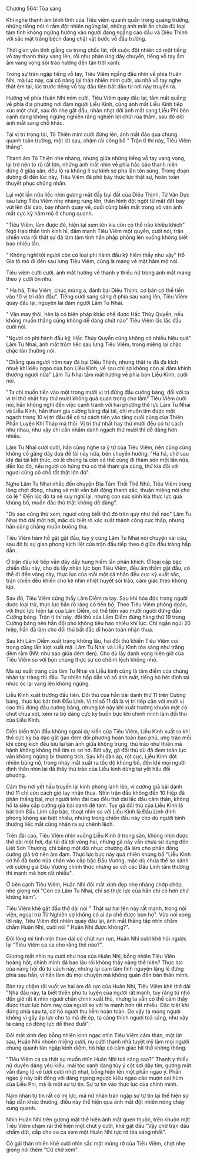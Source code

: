 




Chương 564: Tỏa sáng


Khi nghe thanh âm bình tĩnh của Tiêu viêm quanh quẩn trong quảng trường, những tiếng nói rì rầm đột nhiên ngừng lại, những ánh mắt ẩn chứa đủ loại tâm tình không ngừng hướng vào người đang ngẩng cao đầu và Diêu Thịnh với sắc mặt trắng bệch đang chật vật bước về đấu trường.

Thời gian yên tĩnh giằng co trong chốc lát, rốt cuộc đột nhiên có một tiếng vỗ tay thanh thúy vang lên, rồi như phản ứng dây chuyền, tiếng vỗ tay ầm ầm vang vọng sôi trào hướng đến tận trời xanh.

Trong sự tràn ngập tiếng vỗ tay, Tiêu Viêm ngẩng đầu nhìn về phía Huân Nhi, mà lúc này, cái cô nàng lại thản nhiên mỉm cười, ưu nhã vỗ tay nghe thật êm tai, lúc trước tiếng vỗ tay đầu tiên bắt đầu từ nơi này truyền ra.

Hướng về phía Huân Nhi mỉm cười, Tiêu Viêm quay đầu lại, tầm mắt quẳng về phía địa phương nơi đám người Liễu Kình, cùng ánh mắt Liễu Kình tiếp xúc một chút, sau đó nhẹ gật đầu, nhàn nhạt dời ánh mắt sang Liễu Phỉ bên cạnh đang không ngừng nghiến răng nghiến lợi chửi rủa thầm, sau đó dời ánh mắt sang chỗ khác.

Tại vị trí trọng tài, Tô Thiên mỉm cười đứng lên, ánh mắt đảo qua chung quanh toàn trường, một lát sau, chậm rãi công bố " Trận tỉ thí này, Tiêu Viêm thắng".

Thanh âm Tô Thiên nhẹ nhàng, nhưng giữa những tiếng vỗ tay vang vọng, lại trở nên to rõ rất lớn, những ánh mắt nhìn về phía hắc bào thanh niên đứng ở giữa sân, đều lộ ra không ít sự kính sợ pha lẫn tôn sùng. Trong đoạn đường đi đến lúc này, Tiêu Viêm đã phô bày thực lực thật sự, hoàn toàn thuyết phục chúng nhân.

Lại một lần nữa liếc nhìn gương mặt đầy bụi đất của Diêu Thịnh, Tử Vân Dực sau lưng Tiêu Viêm nhẹ nhàng rung lên, thân hình đột ngột từ mặt đất bay vút lên đài cao, bay nhanh quay về, cuối cùng biến mất trong vô vàn ánh mắt cực kỳ hâm mộ ở chung quanh.

"Tiêu Viêm, làm được đó, hiện tại xem tên kia còn có thể nào khiêu khích" Ngô Hạo thần tình kinh hỉ, đấm mạnh Tiêu Viêm một quyền, cười nói, trận chiến vừa rồi thật sự đã làm tâm tình hắn phập phồng lên xuống không biết bao nhiêu lần.

" Không nghĩ tới ngươi còn có loại phi hành đấu kỹ hiếm thấy như vậy" Hổ Gia tò mò đi đến sau lưng Tiêu Viêm, cũng là mang vẻ mặt hâm mộ nói.

Tiêu viêm cười cười, ánh mắt hướng về thanh y thiếu nữ trong ánh mắt mang theo ý cười ôn nhu.

" Ha hả, Tiêu Viêm, chúc mừng a, đánh bại Diêu Thịnh, cơ bản có thể tiến vào 10 vị trí dẫn đầu". Tiếng cười sang sảng ở phía sau vang lên, Tiêu Viêm quay đầu lại, nguyên lai đám người Lâm Tu Nhai.

" Vận may thôi, hên là có biện pháp khắc chế được Hắc Thủy Quyển, nếu không muốn thắng cũng không dễ dàng chút nào" Tiêu Viêm lắc lắc đầu cười nói.

"Ngươi có phi hành đấu kỹ, Hắc Thủy Quyển cũng không có nhiều hiệu quả" Lâm Tu Nhai, ánh mắt trộm liếc sau lưng Tiêu Viêm, trong miệng lại chậc chậc tán thưởng nói.

"Chẳng qua ngươi hôm nay đả bại Diêu Thịnh, nhưng thật ra đã đả kích nhuệ khí kiêu ngạo của bọn Liễu Kình, về sau chỉ sợ không còn ai dám khinh thường ngươi nữa" Lâm Tu Nhai tầm mắt hướng về phía bọn Liễu Kình, cười nói.

"Ta chỉ muốn tiến vào một trong mười vị trí đứng đầu cường bảng, đối với ta vị trí thứ nhất hay thứ mười không quá quan trọng cho lắm" Tiêu Viêm cười nói, hắn không nghĩ đến việc cạnh tranh với hai phương thế lực Lâm Tu Nhai và Liễu Kình, hắn tham gia cường bảng đại tái, chỉ muốn tìm được một ngạch trong 10 vị trí đầu để có tư cách tiến vào tầng cuối cùng của Thiên Phần Luyện Khí Tháp mà thôi. Vị trí thứ nhất hay thứ mười đều có tư cách như nhau, như vậy chỉ cần nhắm danh ngạch thứ mười thì dễ dàng hơn nhiều.

Lâm Tu Nhai cười cười, hắn cũng nghe ra ý tứ của Tiêu Viêm, nên cũng cũng không cố gắng dây dưa đề tài này nữa, bèn chuyển hướng: "Ha hả, chờ sau khi đại tái kết thúc, có lẽ chúng ta còn có thể cùng đi thâm sơn một lần nữa, đến lúc đó, nếu ngươi có hứng thú có thể tham gia cùng, thứ kia đối với ngươi cũng có chỗ tốt thật lớn đó".

Nghe Lâm Tu Nhai nhắc đến chuyện Địa Tâm Thối Thể Nhũ, Tiêu Viêm trong lòng chợt động, nhưng vẻ mặt vẫn bất động thanh sắc, thuận miệng nói cho có lệ " Đến lúc đó ta sẽ suy nghĩ lại, nhưng con súc sinh kia thực lực quá khủng bố, muốn đắc thủ thật không dễ dàng".

"Dù sao cũng thử xem, ngươi cũng biết thứ đó trân quý như thế nào" Lâm Tu Nhai thở dài một hơi, mặc dù biết rõ xác suất thành công cực thấp, nhưng hắn cũng chẳng muốn buông tha.

Tiêu Viêm hàm hồ gật gật đầu, tùy ý cùng Lâm Tu Nhai nói chuyện vài câu, sau đó bị sự giao phong kịch liệt của trận đấu tiếp theo ở giữa đấu tràng hấp dẫn.

Ở trận đấu kế tiếp vẫn đầy dẫy hung hiểm lẫn phấn khích. Ở loại cấp bậc chiến đấu này, cho dù lấy nhãn lực bọn Tiêu Viêm, đều âm thầm gật đầu, có thể đi đến vòng này, thực lực của mỗi một cá nhân đều cực kỳ xuất sắc, trận chiến đều khiến cho kẻ nhìn nhiệt huyết sôi trào, cảm giác theo không kịp.

Sau đó, Tiêu Viêm cũng thấy Lâm Diễm ra tay. Sau khi hỏa độc trong người được loại trừ, thực lực hắn rõ ràng có tiến bộ. Theo Tiêu Viêm phỏng đoán, với thực lực hiện tại của Lâm Diễm, có thể tiến vào mười người đứng đầu Cường bảng. Trận tỉ thí này, đối thủ của Lâm Diễm đứng hàng thứ 19 trong Cường bảng nên hắn đối phó không tiêu hao nhiều khí lực. Chỉ ngắn ngủi 20 hiệp, hắn đã làm cho đối thủ bất đắc dĩ hoàn toàn nhận thua.

Sau khi Lâm Diễm xuất tràng không lâu, hai đối thủ khiến Tiêu Viêm coi trọng cũng lần lượt xuất mã. Lâm Tu Nhai và Liễu Kình tỏa sáng như trăng đêm rằm (NV: như sao giữa đêm đen). Cho dù lấy danh vọng hiện giờ của Tiêu Viêm so với bọn chúng thực sự có chênh lệch không nhỏ.

Mà sự xuất tràng của lâm Tu Nhai và Liễu kình cũng là tâm điểm của chúng nhân tại tràng thi đấu. Tự nhiên hấp dẫn vô số ánh mắt, tiếng hò hét đinh tai nhức óc lại vang lên không ngừng.

Liễu Kình xuất trướng đầu tiên. Đối thủ của hắn bài danh thứ 11 trên Cường bảng, thực lực bát tinh Đấu Linh. Vị trí số 11 đã là vị trí tiếp cận với mười vị cao thủ đứng đầu cường bảng, nhưng kẻ này khi xuất trướng khuôn mặt có chút chua xót, xem ra bộ dáng cực kỳ buồn bực khi chính mình làm đối thủ của Liễu Kình.

Diễn biến trận đấu không ngoài dự kiến của Tiêu Viêm, Liễu Kình xuất ra khí thế cực kỳ bá đạo gắt gao đem đối phương hoàn toàn bao phủ, ưng trảo mỗi khi công kích đều lưu lại tàn ảnh giữa không trung, thủ trảo như thiên mã hành không không thể tìm ra sơ hở. Bởi vậy, gã đối thủ dù đã đem toàn lực vẫn không ngừng bị thương tích. Sau khi đàn áp, rột cục, Liễu Kình đột nhiên bùng nổ, trong nháy mắt xuất ra tốc độ khủng bố, đến khi mọi người định thần nhìn lại đã thấy thủ trảo của Liễu kình dừng tại yết hầu đối phương.

Cảm thụ nơi yết hầu truyền lại kình phong lạnh lẽo, vị cường giả bài danh thứ 11 chỉ còn cách giơ tay nhận thua. Nhìn trận đấu không đến 10 hiệp đã phân thắng bại, mọi người trên đài cao đều thở dài lắc đầu cảm thán, không hổ là siêu cấp cường giả bài danh đệ tam. Tuy gã đối thủ của Liễu Kình là bát tinh Đấu Linh cấp bậc, thoạt nhìn so với Liễu Kình là Đấu Linh đỉnh phong không sai biệt nhiều, nhưng trong chiến đấu này cho dù người bình thường liếc mắt cũng nhận ra sự chênh lệch.

Trên đài cao, Tiêu Viêm nhìn xuống Liễu Kình ở trong sân, không nhịn được thở dài một hơi, đại tái đã tới vòng hai, nhưng gã này vẫn chưa sử dụng đến Liệt Sơn Thương, chỉ bằng một đôi nhục chưởng đã làm cho phần đông cường giả trở nên ảm đạm. Thực lực bực này quả nhiên khủng bố "Liễu Kình cơ hồ đã bước nửa chân vào cấp bậc Đấu Vương, mặc dù chưa thể so sánh với cường giả Đấu Vương chính thức nhưng so với các Đấu Linh tầm thường thì mạnh mẽ hơn rất nhiều".

Ở bên cạnh Tiêu Viêm, Huân Nhi đôi mắt xinh đẹp nhẹ nhàng chớp chớp, nhẹ giọng nói "Còn có Lâm Tu Nhai, chỉ sợ thực lực của hắn chỉ có hơn chứ không kém".

Tiêu Viêm khẽ gật đầu thở dài nói " Thật sự hai tên này rất mạnh, trong nội viện, ngoại trừ Tử Nghiên sợ không có ai áp chế được bọn họ". Vừa nói xong lời này, Tiêu Viêm đột nhiên quay đầu lại, ánh mắt thẳng tắp nhìn chằm chằm Huân Nhi, cười nói " Huân Nhi được không?".

Đôi lông mi tinh mịn thon dài có chút run run, Huân Nhi cười khẽ hỏi ngược lại "Tiêu Viêm ca ca cho rằng thế nào?".

Giương mắt nhìn nụ cười như hoa của Huân Nhi, bỗng nhiên Tiêu Viên hoảng hốt, chính mình đã bao lâu rồi không thấy nàng thể hiện? Thực lực của nàng hội đủ tư cách này, nhưng lại cam tâm tình nguyện lặng lẽ đứng phía sau hắn, vì hắn làm đủ mọi chuyện mà không quản đến bản thân mình.

Bàn tay chậm rãi vuốt ve hai ám đỏ rực của Huân Nhi, Tiêu Viêm khẽ thở dài "Nha đầu này, ta biết thiên phú tu luyện của ngươi rất mạnh, tuy rằng từ nhỏ đến giờ rất ít nhìn ngươi chân chính xuất thủ, nhưng ta vẫn có thể cảm thấy được thực lực hôm nay của ngươi so với ta mạnh hơn rất nhiều. Đặc biệt khi đứng phía sau ta, cơ hồ ngươi thu liễm hoàn toàn. Do vậy ta mong ngươi không vì gây áp lực cho ta mà đè ép, ta càng thích ngươi toả sáng, như vậy ta càng có động lực để theo đuổi".

Đôi mắt xinh đẹp bỗng nhiên kinh ngạc nhìn Tiêu Viêm cảm thán, một lát sau, Huân Nhi nhoẻn miệng cười, nụ cười thanh nhã tuyệt mỹ làm mọi người chung quanh tàn ngập kinh diễm, hô hấp có cảm giác hít thở không thông.

"Tiêu Viêm ca ca thật sự muốn nhìn Huân Nhi toả sáng sao?" Thanh y thiếu nữ duyên dáng yêu kiều, mái tóc xanh đang tùy ý cột sợi dây tím, gương mặt vẫn đang lộ vẻ tươi cười nhợt nhạt, bỗng hiện lên một phần ngạo ý. Phần ngạo ý này bất đồng với dáng ngang ngược kiêu ngạo cáo mượn oai hùm của Liễu Phỉ, mà là một sự tự tin. Sự tự tin vào thực lực của chính mình.

Nam nhân tự tin rất có mị lực, mà nữ nhân tràn ngập sự tự tin lại thể hiện sự hấp dẫn khác thường, điều này thể hiện qua ánh mắt đột nhiên nóng cháy xung quanh.

Nhìn Huân Nhi trên gương mặt thể hiện ánh mắt quen thuộc, trên khuôn mặt Tiêu Viêm chậm rãi thể hiện một chút ý cười, khẽ gật đầu "Vậy chờ trận đấu chấm dứt, cấp cho ca ca xem một Huân Nhi rực rỡ tỏa sáng nhất".

Cô gái thản nhiên khẽ cười nhìn sắc mặt mừng rỡ của Tiêu Viêm, chợt nhẹ giọng nói thêm "Cứ chờ xem".





